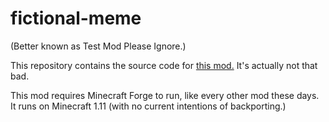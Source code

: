 # fictional-meme

(Better known as Test Mod Please Ignore.)

This repository contains the source code for [this mod.](https://minecraft.curseforge.com/projects/test-mod-please-ignore) It's actually not that bad.

This mod requires Minecraft Forge to run, like every other mod these days. It runs on Minecraft 1.11 (with no current intentions of backporting.)
